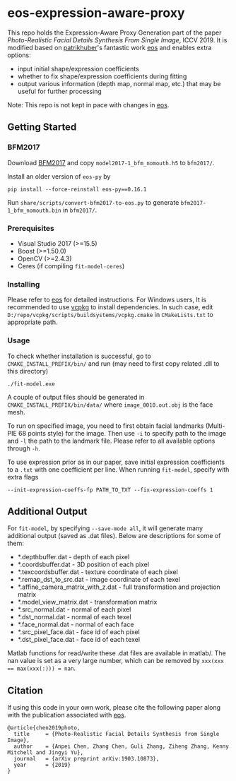 # eos-expression-aware-proxy
This repo holds the Expression-Aware Proxy Generation part of the paper *Photo-Realistic Facial Details Synthesis From Single Image*, ICCV 2019. It is modified based on [patrikhuber](https://github.com/patrikhuber)'s fantastic work [eos](https://github.com/patrikhuber/eos) and enables extra options:

 - input initial shape/expression coefficients
 - whether to fix shape/expression coefficients during fitting
 - output various information (depth map, normal map, etc.) that may be useful for further processing

Note: This repo is not kept in pace with changes in [eos](https://github.com/patrikhuber/eos).

## Getting Started

### BFM2017
Download [BFM2017](https://faces.dmi.unibas.ch/bfm/bfm2017.html) and copy `model2017-1_bfm_nomouth.h5` to `bfm2017/`.

Install an older version of `eos-py` by
```
pip install --force-reinstall eos-py==0.16.1
```

Run `share/scripts/convert-bfm2017-to-eos.py` to generate `bfm2017-1_bfm_nomouth.bin` in `bfm2017/`.

### Prerequisites

 - Visual Studio 2017 (>=15.5)
 - Boost (>=1.50.0)
 - OpenCV (>=2.4.3)
 - Ceres (if compiling `fit-model-ceres`)

### Installing
Please refer to [eos](https://github.com/patrikhuber/eos) for detailed instructions. For Windows users, It is recommended to use [vcpkg](https://github.com/Microsoft/vcpkg/) to install dependencies. In such case, edit `D:/repo/vcpkg/scripts/buildsystems/vcpkg.cmake` in `CMakeLists.txt` to appropriate path.

### Usage
To check whether installation is successful, go to `CMAKE_INSTALL_PREFIX/bin/`  and run (may need to first copy related .dll to this directory)
```
./fit-model.exe
```
A couple of output files should be generated in `CMAKE_INSTALL_PREFIX/bin/data/` where `image_0010.out.obj` is the face mesh. 

To run on specified image, you need to first obtain facial landmarks (Multi-PIE 68 points style) for the image. Then use `-i` to specify path to the image and `-l` the path to the landmark file. Please refer to all available options through `-h`.

To use expression prior as in our paper, save initial expression coefficients to a `.txt` with one coefficient per line. When running `fit-model`, specify with extra flags

`--init-expression-coeffs-fp PATH_TO_TXT --fix-expression-coeffs 1`

## Additional Output
For `fit-model`, by specifying `--save-mode all`, it will generate many additional output (saved as .dat files). Below are descriptions for some of them:

 - *.depthbuffer.dat - depth of each pixel
 - *.coordsbuffer.dat - 3D position of each pixel
 - *.texcoordsbuffer.dat - texture coordinate of each pixel
 - *.remap_dst_to_src.dat - image coordinate of each texel
 - *.affine_camera_matrix_with_z.dat - full transformation and projection matrix
 - *.model_view_matrix.dat - transformation matrix
 - *.src_normal.dat - normal of each pixel
 - *.dst_normal.dat - normal of each texel
 - *.face_normal.dat - normal of each face
 - *.src_pixel_face.dat - face id of each pixel
 - *.dst_pixel_face.dat - face id of each texel

Matlab functions for read/write these .dat files are available in matlab/. The nan value is set as a very large number, which can be removed by `xxx(xxx == max(xxx(:))) = nan`.

## Citation
If using this code in your own work, please cite the following paper along with the publication associated with [eos](https://github.com/patrikhuber/eos).
```
@article{chen2019photo,
  title     = {Photo-Realistic Facial Details Synthesis from Single Image},
  author    = {Anpei Chen, Zhang Chen, Guli Zhang, Ziheng Zhang, Kenny Mitchell and Jingyi Yu},
  journal   = {arXiv preprint arXiv:1903.10873},
  year      = {2019}
}
```

